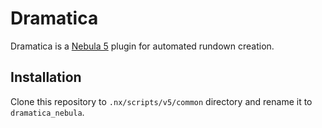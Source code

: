 # Dramatica

Dramatica is a [Nebula 5](https://github.com/nebulabroadcast/nebula) plugin for automated rundown creation.

## Installation

Clone this repository to `.nx/scripts/v5/common` directory and rename it to `dramatica_nebula`.

